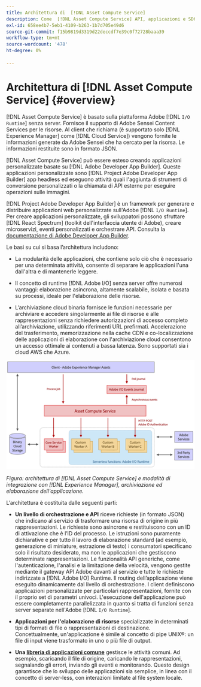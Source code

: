 ```yaml
---
title: Architettura di  [!DNL Asset Compute Service]
description: Come  [!DNL Asset Compute Service] API, applicazioni e SDK collaborano per fornire un servizio di elaborazione delle risorse nativo per il cloud.
exl-id: 658ee4b7-5eb1-4109-b263-1b7d705e49d6
source-git-commit: f15b9819d3319d22deccdf7e39c0f72728baaa39
workflow-type: tm+mt
source-wordcount: '478'
ht-degree: 0%

---
```


# Architettura di [!DNL Asset Compute Service] {#overview}

[!DNL Asset Compute Service] è basato sulla piattaforma Adobe [!DNL `I/O Runtime`] senza server. Fornisce il supporto di Adobe Sensei Content Services per le risorse. Al client che richiama (è supportato solo [!DNL Experience Manager] come [!DNL Cloud Service]) vengono fornite le informazioni generate da Adobe Sensei che ha cercato per la risorsa. Le informazioni restituite sono in formato JSON.

[!DNL Asset Compute Service] può essere esteso creando applicazioni personalizzate basate su [!DNL Adobe Developer App Builder]. Queste applicazioni personalizzate sono [!DNL Project Adobe Developer App Builder] app headless ed eseguono attività quali l&#39;aggiunta di strumenti di conversione personalizzati o la chiamata di API esterne per eseguire operazioni sulle immagini.

[!DNL Project Adobe Developer App Builder] è un framework per generare e distribuire applicazioni web personalizzate sull&#39;Adobe [!DNL `I/O Runtime`]. Per creare applicazioni personalizzate, gli sviluppatori possono sfruttare [!DNL React Spectrum] (toolkit dell&#39;interfaccia utente di Adobe), creare microservizi, eventi personalizzati e orchestrare API. Consulta la [documentazione di Adobe Developer App Builder](https://developer.adobe.com/app-builder/docs/overview).

Le basi su cui si basa l’architettura includono:

* La modularità delle applicazioni, che contiene solo ciò che è necessario per una determinata attività, consente di separare le applicazioni l&#39;una dall&#39;altra e di mantenerle leggere.

* Il concetto di runtime [!DNL Adobe I/O] senza server offre numerosi vantaggi: elaborazione asincrona, altamente scalabile, isolata e basata su processi, ideale per l&#39;elaborazione delle risorse.

* L’archiviazione cloud binaria fornisce le funzioni necessarie per archiviare e accedere singolarmente ai file di risorse e alle rappresentazioni senza richiedere autorizzazioni di accesso completo all’archiviazione, utilizzando riferimenti URL prefirmati. Accelerazione del trasferimento, memorizzazione nella cache CDN e co-localizzazione delle applicazioni di elaborazione con l&#39;archiviazione cloud consentono un accesso ottimale ai contenuti a bassa latenza. Sono supportati sia i cloud AWS che Azure.

![Architettura del servizio Asset Compute](assets/architecture-diagram.png)

*Figura: architettura di [!DNL Asset Compute Service] e modalità di integrazione con [!DNL Experience Manager], archiviazione ed elaborazione dell&#39;applicazione.*

L’architettura è costituita dalle seguenti parti:

* **Un livello di orchestrazione e API** riceve richieste (in formato JSON) che indicano al servizio di trasformare una risorsa di origine in più rappresentazioni. Le richieste sono asincrone e restituiscono con un ID di attivazione che è l’ID del processo. Le istruzioni sono puramente dichiarative e per tutto il lavoro di elaborazione standard (ad esempio, generazione di miniature, estrazione di testo) i consumatori specificano solo il risultato desiderato, ma non le applicazioni che gestiscono determinate rappresentazioni. Le funzionalità API generiche, come l&#39;autenticazione, l&#39;analisi e la limitazione della velocità, vengono gestite mediante il gateway API Adobe davanti al servizio e tutte le richieste indirizzate a [!DNL Adobe I/O] Runtime. Il routing dell’applicazione viene eseguito dinamicamente dal livello di orchestrazione. I client definiscono applicazioni personalizzate per particolari rappresentazioni, fornite con il proprio set di parametri univoci. L&#39;esecuzione dell&#39;applicazione può essere completamente parallelizzata in quanto si tratta di funzioni senza server separate nell&#39;Adobe [!DNL `I/O Runtime`].

* **Applicazioni per l&#39;elaborazione di risorse** specializzate in determinati tipi di formati di file o rappresentazioni di destinazione. Concettualmente, un&#39;applicazione è simile al concetto di pipe UNIX®: un file di input viene trasformato in uno o più file di output.

* **Una [libreria di applicazioni comune](https://github.com/adobe/asset-compute-sdk)** gestisce le attività comuni. Ad esempio, scaricando il file di origine, caricando le rappresentazioni, segnalando gli errori, inviando gli eventi e monitorando. Questo design garantisce che lo sviluppo delle applicazioni sia semplice, in linea con il concetto di server-less, con interazioni limitate al file system locale.

<!-- TBD:

* About the YAML file?
* minimize description to custom applications
* remove all internal stuff (e.g. Photoshop application, API Gateway) from text and diagram
* update diagram to focus on 3rd party custom applications ONLY
* Explain important transactions/handshakes?
* Flow of assets/control? See the illustration on the Nui diagrams wiki.
* Illustrations. See the SVG shared by Alex.
* Exceptions? Limitations? Call-outs? Gotchas?
* Do we want to add what basic processing is not available currently, that is expected by existing AEM customers?
-->
